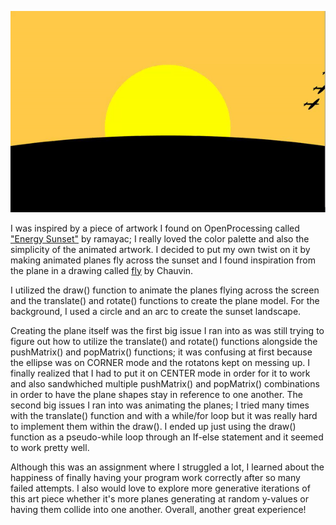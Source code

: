 ![](https://github.com/joshmao/CreativeProgrammingAndElectronics/blob/master/July%2013/sunsetplanes.gif)

I was inspired by a piece of artwork I found on OpenProcessing called ["Energy Sunset"](https://www.openprocessing.org/sketch/68774) by ramayac; I really loved the color palette and also the simplicity of the animated artwork. I decided to put my own twist on it by making animated planes fly across the sunset and I found inspiration from the plane in a drawing called [fly](http://simpledesktops.com/browse/desktops/2012/sep/04/fly/) by Chauvin.

I utilized the draw() function to animate the planes flying across the screen and the translate() and rotate() functions to create the plane model. For the background, I used a circle and an arc to create the sunset landscape.

Creating the plane itself was the first big issue I ran into as was still trying to figure out how to utilize the translate() and rotate() functions alongside the pushMatrix() and popMatrix() functions; it was confusing at first because the ellipse was on CORNER mode and the rotatons kept on messing up. I finally realized that I had to put it on CENTER mode in order for it to work and also sandwhiched multiple pushMatrix() and popMatrix() combinations in order to have the plane shapes stay in reference to one another. The second big issues I ran into was animating the planes; I tried many times with the translate() function and with a while/for loop but it was really hard to implement them within the draw(). I ended up just using the draw() function as a pseudo-while loop through an If-else statement and it seemed to work pretty well.

Although this was an assignment where I struggled a lot, I learned about the happiness of finally having your program work correctly after so many failed attempts. I also would love to explore more generative iterations of this art piece whether it's more planes generating at random y-values or having them collide into one another. Overall, another great experience!
